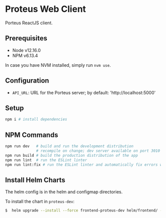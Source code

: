 # Proteus Web Client

Porteus ReactJS client.

## Prerequisites

- Node v12.16.0
- NPM v6.13.4

In case you have NVM installed, simply run `nvm use`.

## Configuration

- `API_URL`: URL for the Porteus server; by default: 'http://localhost:5000'

## Setup

```bash
npm i # install dependencies
```

## NPM Commands

```bash
npm run dev   # build and run the development distribution
              # recompile on change; dev server available on port 3010
npm run build # build the production distribution of the app
npm run lint  # run the ESLint linter
npm run lint:fix # run the ESLint linter and automatically fix errors whenever possible
```

## Install Helm Charts

The helm config is in the helm and configmap directories.

To install the chart in `proteus-dev`:

```bash
$  helm upgrade --install --force frontend-proteus-dev helm/frontend/ --namespace proteus-dev --wait --timeout 300 --values helm/frontend/values.yaml
```
